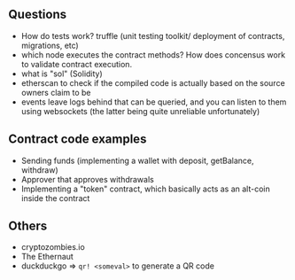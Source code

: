 ## Questions

* How do tests work? truffle (unit testing toolkit/ deployment of contracts, migrations, etc)
* which node executes the contract methods? How does concensus work to validate contract execution.
* what is "sol" (Solidity)
* etherscan to check if the compiled code is actually based on the source owners claim to be
* events leave logs behind that can be queried, and you can listen to them using
  websockets (the latter being quite unreliable unfortunately)

## Contract code examples

* Sending funds (implementing a wallet with deposit, getBalance, withdraw)
* Approver that approves withdrawals
* Implementing a "token" contract, which basically acts as an alt-coin inside
  the contract

## Others

* cryptozombies.io
* The Ethernaut
* duckduckgo => `qr! <someval>` to generate a QR code
